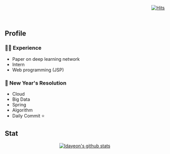 <div align=right> 
   
[![Hits](https://hits.seeyoufarm.com/api/count/incr/badge.svg?url=https%3A%2F%2Fgithub.com%2Fldayeon&count_bg=%23A899E5&title_bg=%23555555&icon=gnuicecat.svg&icon_color=%23E9E9E9&title=hits&edge_flat=false)](https://hits.seeyoufarm.com)

</div>

<br>
  
## Profile
  
### 👨‍🎓 Experience
 + Paper on deep learning network
 + Intern
 + Web programming (JSP)
  
### 👋 New Year's Resolution 
 + Cloud
 + Big Data
 + Spring
 + Algorithm
 + Daily Commit ⭐
  
## Stat
  
<div align=center> 
  
[![ldayeon's github stats](https://github-readme-stats.vercel.app/api?username=ldayeon)](https://github.com/anuraghazra/github-readme-stats)

</div>
